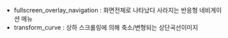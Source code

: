- fullscreen_overlay_navigation : 화면전체로 나타났다 사라지는 반응형 네비게이션 메뉴
- transform_curve : 상하 스크롤링에 의해 축소/변형되는 상단곡선이미지